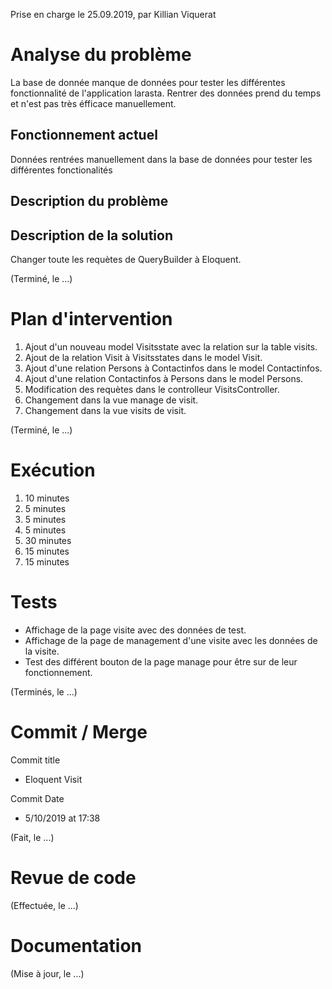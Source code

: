 Prise en charge le 25.09.2019, par Killian Viquerat

# Analyse du problème

La base de donnée manque de données pour tester les différentes fonctionnalité de l'application larasta. Rentrer des données prend du temps et n'est pas très éfficace manuellement.

## Fonctionnement actuel

Données rentrées manuellement dans la base de données pour tester les différentes fonctionalités 

## Description du problème


## Description de la solution

Changer toute les requètes de QueryBuilder à Eloquent.

(Terminé, le ...)

# Plan d'intervention

1. Ajout d'un nouveau model Visitsstate avec la relation sur la table visits.
2. Ajout de la relation Visit à Visitsstates dans le model Visit.
3. Ajout d'une relation Persons à Contactinfos dans le model Contactinfos.
4. Ajout d'une relation Contactinfos à Persons dans le model Persons.
5. Modification des requètes dans le controlleur VisitsController.
6. Changement dans la vue manage de visit.
7. Changement dans la vue visits de visit.

(Terminé, le ...)

# Exécution

1. 10 minutes
2. 5 minutes
3. 5 minutes
4. 5 minutes
5. 30 minutes
6. 15 minutes
7. 15 minutes

# Tests

- Affichage de la page visite avec des données de test.
- Affichage de la page de management d'une visite avec les données de la visite.
- Test des différent bouton de la page manage pour être sur de leur fonctionnement.

(Terminés, le ...)

# Commit / Merge

Commit title 
- Eloquent Visit

Commit Date
- 5/10/2019 at 17:38

(Fait, le ...)

# Revue de code

(Effectuée, le ...)

# Documentation

(Mise à jour, le ...)
